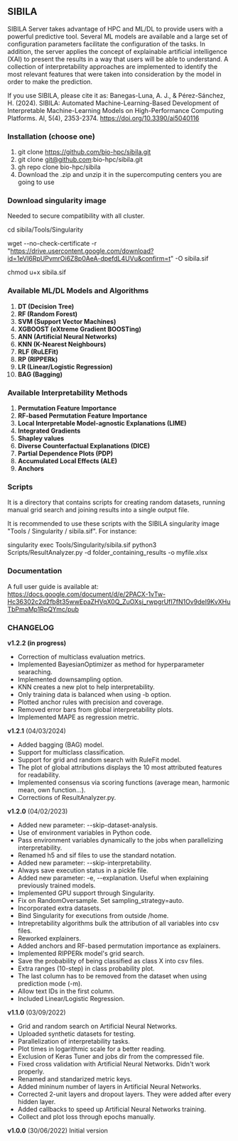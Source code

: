 ## SIBILA
SIBILA Server takes advantage of HPC and ML/DL to provide users with a powerful predictive tool. Several ML models are available and a large set of configuration parameters facilitate the configuration of the tasks. In addition, the server applies the concept of explainable artificial intelligence (XAI) to present the results in a way that users will be able to understand. A collection of interpretability approaches are implemented to identify the most relevant features that were taken into consideration by the model in order to make the prediction. 

If you use SIBILA, please cite it as: Banegas-Luna, A. J., & Pérez-Sánchez, H. (2024). SIBILA: Automated Machine-Learning-Based Development of Interpretable Machine-Learning Models on High-Performance Computing Platforms. AI, 5(4), 2353-2374. https://doi.org/10.3390/ai5040116

### Installation (choose one)
1. git clone https://github.com/bio-hpc/sibila.git
2. git clone git@github.com:bio-hpc/sibila.git
3. gh repo clone bio-hpc/sibila
4. Download the .zip and unzip it in the supercomputing centers you are going to use 

### Download singularity image 
Needed to secure compatibility with all cluster.

cd sibila/Tools/Singularity

wget --no-check-certificate -r "https://drive.usercontent.google.com/download?id=1eVI6RpUPvmrOi6Z8p0AeA-dpefdL4UVu&confirm=t" -O sibila.sif

chmod u+x sibila.sif

### Available ML/DL Models and Algorithms
1. **DT (Decision Tree)**
2. **RF (Random Forest)**
3. **SVM (Support Vector Machines)**
4. **XGBOOST (eXtreme Gradient BOOSTing)**
5. **ANN (Artificial Neural Networks)**
6. **KNN (K-Nearest Neighbours)**
7. **RLF (RuLEFit)**
8. **RP (RIPPERk)**
9. **LR (Linear/Logistic Regression)**
10. **BAG (Bagging)**

### Available Interpretability Methods
1. **Permutation Feature Importance**
2. **RF-based Permutation Feature Importance**
3. **Local Interpretable Model-agnostic Explanations (LIME)**
4. **Integrated Gradients** 
5. **Shapley values**
6. **Diverse Counterfactual Explanations (DICE)**
7. **Partial Dependence Plots (PDP)**
8. **Accumulated Local Effects (ALE)**
9. **Anchors**

### Scripts
It is a directory that contains scripts for creating random datasets, running manual grid search and joining results into a single output file. 

It is recommended to use these scripts with the SIBILA singularity image "Tools / Singularity / sibila.sif". 
For instance:

singularity exec Tools/Singularity/sibila.sif python3 Scripts/ResultAnalyzer.py -d folder_containing_results -o myfile.xlsx

### Documentation
A full user guide is available at: https://docs.google.com/document/d/e/2PACX-1vTw-Hc36302c2d2fb8t35wwEpaZHVqX0Q_ZuOXsj_rwpgrUfI7fN1Ov9deI9KvXHuTbPmaMp1RpQYmc/pub

### CHANGELOG
**v1.2.2 (in progress)**
- Correction of multiclass evaluation metrics.
- Implemented BayesianOptimizer as method for hyperparameter searaching.
- Implemented downsampling option.
- KNN creates a new plot to help interpretability.
- Only training data is balanced when using -b option.
- Plotted anchor rules with precision and coverage.
- Removed error bars from global interpretability plots.
- Implemented MAPE as regression metric.

**v1.2.1** (04/03/2024)
- Added bagging (BAG) model.
- Support for multiclass classification.
- Support for grid and random search with RuleFit model.
- The plot of global attributions displays the 10 most attributed features for readability.
- Implemented consensus via scoring functions (average mean, harmonic mean, own function...).
- Corrections of ResultAnalyzer.py.

**v1.2.0** (04/02/2023)
- Added new parameter: --skip-dataset-analysis.
- Use of environment variables in Python code.
- Pass environment variables dynamically to the jobs when parallelizing interpretability.
- Renamed h5 and sif files to use the standard notation.
- Added new parameter: --skip-interpretability.
- Always save execution status in a pickle file.
- Added new parameter: -e, --explanation. Useful when explaining previously trained models.
- Implemented GPU support through Singularity.
- Fix on RandomOversample. Set sampling_strategy=auto.
- Incorporated extra datasets.
- Bind Singularity for executions from outside /home.
- Intrepretability algorithms bulk the attribution of all variables into csv files.
- Reworked explainers.
- Added anchors and RF-based permutation importance as explainers.
- Implemented RIPPERk model's grid search.
- Save the probability of being classified as class X into csv files.
- Extra ranges (10-step) in class probability plot.
- The last column has to be removed from the dataset when using prediction mode (-m).
- Allow text IDs in the first column.
- Included Linear/Logistic Regression.

**v1.1.0** (03/09/2022)
- Grid and random search on Artificial Neural Networks.
- Uploaded synthetic datasets for testing.
- Parallelization of interpretability tasks.
- Plot times in logarithmic scale for a better reading.
- Exclusion of Keras Tuner and jobs dir from the compressed file.
- Fixed cross validation with Artificial Neural Networks. Didn't work properly.
- Renamed and standarized metric keys.
- Added mininum number of layers in Artificial Neural Networks.
- Corrected 2-unit layers and dropout layers. They were added after every hidden layer. 
- Added callbacks to speed up Artificial Neural Networks training.
- Collect and plot loss through epochs manually.

**v1.0.0** (30/06/2022)
Initial version
